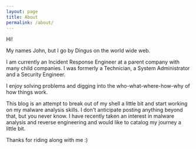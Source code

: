 ```yaml
---
layout: page
title: About
permalink: /about/
---
```


Hi!

My names John, but I go by Dingus on the world wide web.

I am currently an Incident Response Engineer at a parent company with many child companies. I was formerly a Technician, a System Administrator and a Security Engineer.

I enjoy solving problems and digging into the who-what-where-how-why of how things work.

This blog is an attempt to break out of my shell a little bit and start working on my malware analysis skills. I don't anticipate posting anything beyond that, but you never know. I have recently taken an interest in malware analysis and reverse engineering and would like to catalog my journey a little bit.

Thanks for riding along with me :)